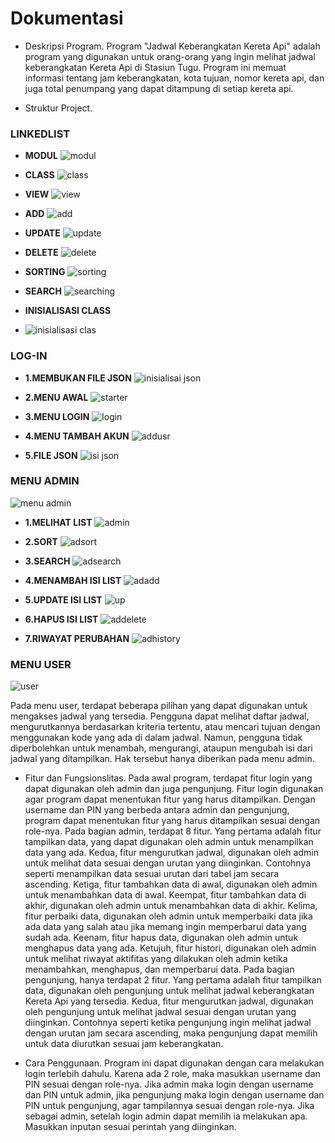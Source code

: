 # Dokumentasi

* Deskripsi Program.
Program "Jadwal Keberangkatan Kereta Api" adalah program yang digunakan untuk orang-orang yang ingin melihat jadwal keberangkatan Kereta Api di Stasiun Tugu. Program ini memuat informasi tentang jam keberangkatan, kota tujuan, nomor kereta api, dan juga total penumpang yang dapat ditampung di setiap kereta api.

* Struktur Project.
### LINKEDLIST
* **MODUL**
![modul](https://user-images.githubusercontent.com/125839542/230531681-e5802d2a-bc51-4410-8d68-7e1ae80f455d.png)

* **CLASS**
![class](https://user-images.githubusercontent.com/125839542/230531779-7aad9e9f-a12b-42b7-9e18-a085ec0478c5.png)

* **VIEW**
![view](https://user-images.githubusercontent.com/125839542/230531847-0988e43a-8d18-4be9-a21c-2c6d71e3e592.png)

* **ADD**
![add](https://user-images.githubusercontent.com/125839542/230531931-8e7340be-61df-4356-9bdd-2cbeb945e165.png)

* **UPDATE**
![update](https://user-images.githubusercontent.com/125839542/230531955-ff0cc6b2-c370-400e-8bdf-37ae50a9f4c8.png)

* **DELETE**
![delete](https://user-images.githubusercontent.com/125839542/230531980-e212d7dd-e08f-47b9-ac02-15ebe3202ee5.png)

* **SORTING**
![sorting](https://user-images.githubusercontent.com/125839542/230532020-eb1f5a86-e5fe-488f-941f-eca49c03221e.png)

* **SEARCH**
![searching](https://user-images.githubusercontent.com/125839542/230532043-b2ffe1fd-828b-4338-ad7c-824a6c4ad437.png)

* **INISIALISASI CLASS**
* ![inisialisasi clas](https://user-images.githubusercontent.com/125839542/230532090-e60a4df5-32a5-4a12-9ceb-89b18f052125.png)


### LOG-IN
* **1.MEMBUKAN FILE JSON**
![inisialisai json](https://user-images.githubusercontent.com/125839542/230533296-1d320f2c-b428-4266-88e5-f84c27fd4ad2.png)

* **2.MENU AWAL**
![starter](https://user-images.githubusercontent.com/125839542/230533476-8878eeef-8f14-4cb1-80e6-04a92c775157.png)

* **3.MENU LOGIN**
![login](https://user-images.githubusercontent.com/125839542/230533524-1cb53351-b01e-4baf-b1c9-29e9844f037b.png)

* **4.MENU TAMBAH AKUN**
![addusr](https://user-images.githubusercontent.com/125839542/230533565-95ef3c66-cb9c-4e2f-b0dd-5d571fc52f41.png)

* **5.FILE JSON**
![isi json](https://user-images.githubusercontent.com/125839542/230534150-563c1766-013d-41d8-9b8d-16bc9ea05fa9.png)



### MENU ADMIN
![menu admin](https://user-images.githubusercontent.com/125839542/230532259-8c3bfd90-a12c-4ffb-a9b6-68c500bcfe05.png)

* **1.MELIHAT LIST**
![admin](https://user-images.githubusercontent.com/125839542/230532300-efcfbd66-a4dd-40f0-bc60-9938df43e53c.png)

* **2.SORT**
![adsort](https://user-images.githubusercontent.com/125839542/230532326-86571ff7-e35b-418c-91a6-ad526f916074.png)

* **3.SEARCH**
![adsearch](https://user-images.githubusercontent.com/125839542/230532419-f1205c87-7a70-415e-95a4-ad68b204dca8.png)

* **4.MENAMBAH ISI LIST**
![adadd](https://user-images.githubusercontent.com/125839542/230532481-6c4b710f-14d8-4cb7-a360-5d0b70602c7d.png)

* **5.UPDATE ISI LIST**
![up](https://user-images.githubusercontent.com/125839542/230532648-5f070da6-70fd-49d2-aff5-af9c64e9db13.png)

* **6.HAPUS ISI LIST**
![addelete](https://user-images.githubusercontent.com/125839542/230532674-c0872eaf-969a-460a-8b89-09862bcf460b.png)

* **7.RIWAYAT PERUBAHAN**
![adhistory](https://user-images.githubusercontent.com/125839542/230532702-6225f112-8cc1-4c74-bfec-31d6b550fc67.png)

### MENU USER
![user](https://user-images.githubusercontent.com/125839542/230532841-902b0306-ec60-49ed-be2c-f4d90cab545d.png)

Pada menu user, terdapat beberapa pilihan yang dapat digunakan untuk mengakses jadwal yang tersedia. Pengguna dapat melihat daftar jadwal, mengurutkannya berdasarkan kriteria tertentu, atau mencari tujuan dengan menggunakan kode yang ada di dalam jadwal. Namun, pengguna tidak diperbolehkan untuk menambah, mengurangi, ataupun mengubah isi dari jadwal yang ditampilkan. Hak tersebut hanya diberikan pada menu admin.








* Fitur dan Fungsionslitas.
Pada awal program, terdapat fitur login yang dapat digunakan oleh admin dan juga pengunjung. Fitur login digunakan agar program dapat menentukan fitur yang harus ditampilkan. Dengan username dan PIN yang berbeda antara admin dan pengunjung, program dapat menentukan fitur yang harus ditampilkan sesuai dengan role-nya.
Pada bagian admin, terdapat 8 fitur. Yang pertama adalah fitur tampilkan data, yang dapat digunakan oleh admin untuk menampilkan data yang ada. Kedua, fitur mengurutkan jadwal, digunakan oleh admin untuk melihat data sesuai dengan urutan yang diinginkan. Contohnya seperti menampilkan data sesuai urutan dari tabel jam secara ascending. Ketiga, fitur tambahkan data di awal, digunakan oleh admin untuk menambahkan data di awal. Keempat, fitur tambahkan data di akhir, digunakan oleh admin untuk menambahkan data di akhir. Kelima, fitur perbaiki data, digunakan oleh admin untuk memperbaiki data jika ada data yang salah atau jika memang ingin memperbarui data yang sudah ada. Keenam, fitur hapus data, digunakan oleh admin untuk menghapus data yang ada. Ketujuh, fitur histori, digunakan oleh admin untuk melihat riwayat aktifitas yang dilakukan oleh admin ketika menambahkan, menghapus, dan memperbarui data.
Pada bagian pengunjung, hanya terdapat 2 fitur. Yang pertama adalah fitur tampilkan data, digunakan oleh pengunjung untuk melihat jadwal keberangkatan Kereta Api yang tersedia. Kedua, fitur mengurutkan jadwal, digunakan oleh pengunjung untuk melihat jadwal sesuai dengan urutan yang diinginkan. Contohnya seperti ketika pengunjung ingin melihat jadwal dengan urutan jam secara ascending, maka pengunjung dapat memilih untuk data diurutkan sesuai jam keberangkatan.


* Cara Penggunaan.
Program ini dapat digunakan dengan cara melakukan login terlebih dahulu. Karena ada 2 role, maka masukkan username dan PIN sesuai dengan role-nya. Jika admin maka login dengan username dan PIN untuk admin, jika pengunjung maka login dengan username dan PIN untuk pengunjung, agar tampilannya sesuai dengan role-nya. Jika sebagai admin, setelah login admin dapat memilih ia melakukan apa. Masukkan inputan sesuai perintah yang diinginkan. 
